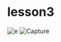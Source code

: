 # lesson3
![e](https://user-images.githubusercontent.com/88095232/151626584-711706ec-3009-4a21-9e6b-9066008d10e8.PNG)
![Capture](https://user-images.githubusercontent.com/88095232/151626593-c1beae64-0060-4d6d-81d4-e2ae1623633a.PNG)
